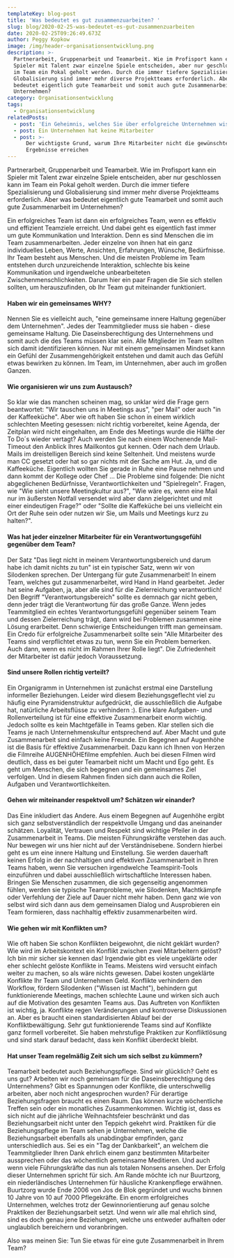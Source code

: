 ```yaml
---
templateKey: blog-post
title: 'Was bedeutet es gut zusammenzuarbeiten? '
slug: blog/2020-02-25-was-bedeutet-es-gut-zusammenzuarbeiten
date: 2020-02-25T09:26:49.673Z
author: Peggy Kopkow
image: /img/header-organisationsentwicklung.png
description: >-
  Partnerarbeit, Gruppenarbeit und Teamarbeit. Wie im Profisport kann ein
  Spieler mit Talent zwar einzelne Spiele entscheiden, aber nur geschlossen kann
  im Team ein Pokal geholt werden. Durch die immer tiefere Spezialisierung und
  Globalisierung sind immer mehr diverse Projektteams erforderlich. Aber was
  bedeutet eigentlich gute Teamarbeit und somit auch gute Zusammenarbeit im
  Unternehmen?
category: Organisationsentwicklung
tags:
  - Organisationsentwicklung
relatedPosts:
  - post: 'Ein Geheimnis, welches Sie über erfolgreiche Unternehmen wissen sollten'
  - post: Ein Unternehmen hat keine Mitarbeiter
  - post: >-
      Der wichtigste Grund, warum Ihre Mitarbeiter nicht die gewünschten
      Ergebnisse erreichen
---
```

Partnerarbeit, Gruppenarbeit und Teamarbeit. Wie im Profisport kann ein Spieler mit Talent zwar einzelne Spiele entscheiden, aber nur geschlossen kann im Team ein Pokal geholt werden. Durch die immer tiefere Spezialisierung und Globalisierung sind immer mehr diverse Projektteams erforderlich. Aber was bedeutet eigentlich gute Teamarbeit und somit auch gute Zusammenarbeit im Unternehmen?


Ein erfolgreiches Team ist dann ein erfolgreiches Team, wenn es effektiv und effizient Teamziele erreicht. Und dabei geht es eigentlich fast immer um gute Kommunikation und Interaktion. Denn es sind Menschen die im Team zusammenarbeiten. Jeder einzelne von ihnen hat ein ganz individuelles Leben, Werte, Ansichten, Erfahrungen, Wünsche, Bedürfnisse. Ihr Team besteht aus Menschen. Und die meisten Probleme im Team entstehen durch unzureichende Interaktion, schlechte bis keine Kommunikation und irgendwelche unbearbeiteten Zwischenmenschlichkeiten. Darum hier ein paar Fragen die Sie sich stellen sollten, um herauszufinden, ob Ihr Team gut miteinander funktioniert.

#### Haben wir ein gemeinsames WHY?


Nennen Sie es vielleicht auch, "eine gemeinsame innere Haltung gegenüber dem Unternehmen". Jedes der Teammitglieder muss sie haben - diese gemeinsame Haltung. Die Daseinsberechtigung des Unternehmens und somit auch die des Teams müssen klar sein. Alle Mitglieder im Team sollten sich damit identifizieren können. Nur mit einem gemeinsamen Mindset kann ein Gefühl der Zusammengehörigkeit entstehen und damit auch das Gefühl etwas bewirken zu können. Im Team, im Unternehmen, aber auch im großen Ganzen.



#### Wie organisieren wir uns zum Austausch?


So klar wie das manchen scheinen mag, so unklar wird die Frage gern beantwortet: "Wir tauschen uns in Meetings aus", "per Mail" oder auch "in der Kaffeeküche". Aber wie oft haben Sie schon in einem wirklich schlechten Meeting gesessen: nicht richtig vorbereitet, keine Agenda, der Zeitplan wird nicht eingehalten, am Ende des Meetings wurde die Hälfte der To Do´s wieder vertagt? Auch werden Sie nach einem Wochenende Mail-Timeout den Anblick Ihres Mailkontos gut kennen. Oder nach dem Urlaub. Mails im dreistelligen Bereich sind keine Seltenheit. Und meistens wurde man CC gesetzt oder hat so gar nichts mit der Sache am Hut. Ja, und die Kaffeeküche. Eigentlich wollten Sie gerade in Ruhe eine Pause nehmen und dann kommt der Kollege oder Chef ... Die Probleme sind folgende: Die nicht abgeglichenen Bedürfnisse, Verantwortlichkeiten und "Spielregeln". Fragen, wie "Wie sieht unsere Meetingkultur aus?", "Wie wäre es, wenn eine Mail nur im äußersten Notfall versendet wird aber dann zielgerichtet und mit einer eindeutigen Frage?" oder "Sollte die Kaffeküche bei uns vielleicht ein Ort der Ruhe sein oder nutzen wir Sie, um Mails und Meetings kurz zu halten?".



#### Was hat jeder einzelner Mitarbeiter für ein Verantwortungsgefühl gegenüber dem Team?


Der Satz "Das liegt nicht in meinem Verantwortungsbereich und darum habe ich damit nichts zu tun" ist ein typischer Satz, wenn wir von Silodenken sprechen. Der Untergang für gute Zusammenarbeit! In einem Team, welches gut zusammenarbeitet, wird Hand in Hand gearbeitet. Jeder hat seine Aufgaben, ja, aber alle sind für die Zielerreichung verantwortlich! Den Begriff "Verantwortungsbereich" sollte es demnach gar nicht geben, denn jeder trägt die Verantwortung für das große Ganze. Wenn jedes Teammitglied ein echtes Verantwortungsgefühl gegenüber seinem Team und dessen Zielerreichung trägt, dann wird bei Problemen zusammen eine Lösung erarbeitet. Denn schwierige Entscheidungen trifft man gemeinsam. Ein Credo für erfolgreiche Zusammenarbeit sollte sein "Alle Mitarbeiter des Teams sind verpflichtet etwas zu tun, wenn Sie ein Problem bemerken. Auch dann, wenn es nicht im Rahmen Ihrer Rolle liegt". Die Zufriedenheit der Mitarbeiter ist dafür jedoch Voraussetzung.



#### Sind unsere Rollen richtig verteilt?


Ein Organigramm in Unternehmen ist zunächst erstmal eine Darstellung informeller Beziehungen. Leider wird diesem Beziehungsgeflecht viel zu häufig eine Pyramidenstruktur aufgedrückt, die ausschließlich die Aufgabe hat, natürliche Arbeitsflüsse zu verhindern :). Eine klare Aufgaben- und Rollenverteilung ist für eine effektive Zusammenarbeit enorm wichtig. Jedoch sollte es kein Machtgefälle in Teams geben. Klar stellen sich die Teams je nach Unternehmenskultur entsprechend auf. Aber Macht und gute Zusammenarbeit sind einfach keine Freunde. Ein Begegnen auf Augenhöhe ist die Basis für effektive Zusammenarbeit. Dazu kann ich Ihnen von Herzen die Filmreihe AUGENHÖHEfilme empfehlen. Auch bei diesen Filmen wird deutlich, dass es bei guter Teamarbeit nicht um Macht und Ego geht. Es geht um Menschen, die sich begegnen und ein gemeinsames Ziel verfolgen. Und in diesem Rahmen finden sich dann auch die Rollen, Aufgaben und Verantwortlichkeiten.



#### Gehen wir miteinander respektvoll um? Schätzen wir einander?


Das Eine inkludiert das Andere. Aus einem Begegnen auf Augenhöhe ergibt sich ganz selbstverständlich der respektvolle Umgang und das aneinander schätzen. Loyalität, Vertrauen und Respekt sind wichtige Pfeiler in der Zusammenarbeit in Teams. Die meisten Führungskräfte verstehen das auch. Nur bewegen wir uns hier nicht auf der Verständnisebene. Sondern hierbei geht es um eine innere Haltung und Einstellung. Sie werden dauerhaft keinen Erfolg in der nachhaltigen und effektiven Zusammenarbeit in Ihren Teams haben, wenn Sie versuchen irgendwelche Teamspirit-Tools einzuführen und dabei ausschließlich wirtschaftliche Interessen haben. Bringen Sie Menschen zusammen, die sich gegenseitig angenommen fühlen, werden sie typische Teamprobleme, wie Silodenken, Machtkämpfe oder Verfehlung der Ziele auf Dauer nicht mehr haben. Denn ganz wie von selbst wird sich dann aus dem gemeinsamen Dialog und Ausprobieren ein Team formieren, dass nachhaltig effektiv zusammenarbeiten wird.



#### Wie gehen wir mit Konflikten um?

Wie oft haben Sie schon Konflikten beigewohnt, die nicht geklärt wurden? Wie wird im Arbeitskontext ein Konflikt zwischen zwei Mitarbeitern gelöst?  Ich bin mir sicher sie kennen das! Irgendwie gibt es viele ungeklärte oder eher schlecht gelöste Konflikte in Teams. Meistens wird versucht einfach weiter zu machen, so als wäre nichts gewesen. Dabei kosten ungeklärte Konflikte Ihr Team und Unternehmen Geld. Konflikte verhindern den Workflow, fördern Silodenken ("Wissen ist Macht"), behindern gut funktionierende Meetings, machen schlechte Laune und wirken sich auch auf die Motivation des gesamten Teams aus. Das Auftreten von Konflikten ist wichtig, ja. Konflikte regen Veränderungen und kontroverse Diskussionen an. Aber es braucht einen standardisierten Ablauf bei der Konfliktbewältigung. Sehr gut funktionierende Teams sind auf Konflikte ganz formell vorbereitet. Sie haben mehrstufige Praktiken zur Konfliktlösung und sind stark darauf bedacht, dass kein Konflikt überdeckt bleibt.



#### Hat unser Team regelmäßig Zeit sich um sich selbst zu kümmern?


Teamarbeit bedeutet auch Beziehungspflege. Sind wir glücklich? Geht es uns gut? Arbeiten wir noch gemeinsam für die Daseinsberechtigung des Unternehmens? Gibt es Spannungen oder Konflikte, die unterschwellig arbeiten, aber noch nicht angesprochen wurden? Für derartige Beziehungsfragen braucht es einen Raum. Das können kurze wöchentliche Treffen sein oder ein monatliches Zusammenkommen. Wichtig ist, dass es sich nicht auf die jährliche Weihnachtsfeier beschränkt und das Beziehungsarbeit nicht unter den Teppich gekehrt wird. Praktiken für die Beziehungspflege im Team sehen je Unternehmen, welche die Beziehungsarbeit ebenfalls als unabdingbar empfinden, ganz unterschiedlich aus. Sei es ein "Tag der Dankbarkeit", an welchem die Teammitglieder Ihren Dank ehrlich einem ganz bestimmten Mitarbeiter aussprechen oder das wöchentlich gemeinsame Meditieren. Und auch wenn viele Führungskräfte das nun als totalen Nonsens ansehen. Der Erfolg dieser Unternehmen spricht für sich. Am Rande möchte ich nur Buurtzorg, ein niederländisches Unternehmen für häusliche Krankenpflege erwähnen. Buurtzorg wurde Ende 2006 von Jos de Blok gegründet und wuchs binnen 10 Jahre von 10 auf 7000 Pflegekräfte. Ein enorm erfolgreiches Unternehmen, welches trotz der Gewinnorientierung auf genau solche Praktiken der Beziehungsarbeit setzt. Und wenn wir alle mal ehrlich sind, sind es doch genau jene Beziehungen, welche uns entweder aufhalten oder unglaublich bereichern und voranbringen.



Also was meinen Sie: Tun Sie etwas für eine gute Zusammenarbeit in Ihrem Team?
